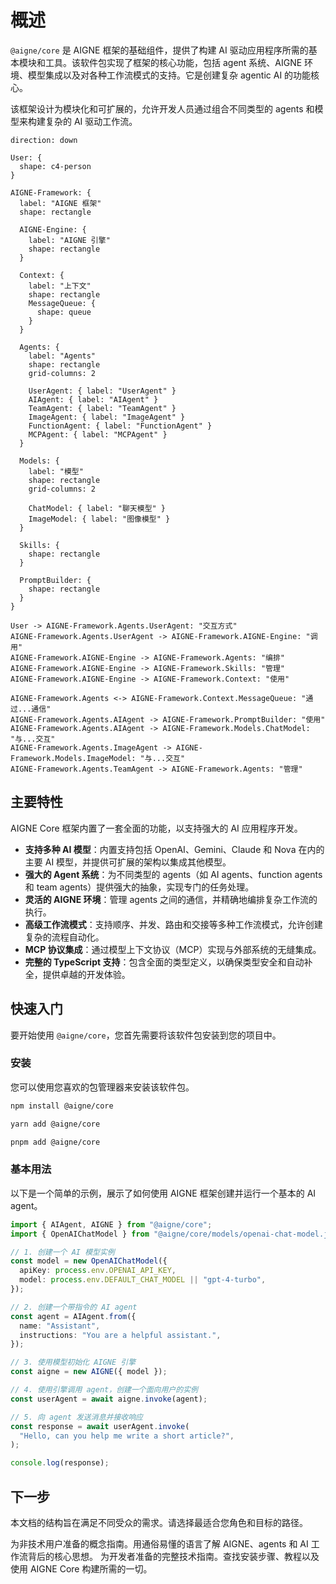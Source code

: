 # 概述

`@aigne/core` 是 AIGNE 框架的基础组件，提供了构建 AI 驱动应用程序所需的基本模块和工具。该软件包实现了框架的核心功能，包括 agent 系统、AIGNE 环境、模型集成以及对各种工作流模式的支持。它是创建复杂 agentic AI 的功能核心。

该框架设计为模块化和可扩展的，允许开发人员通过组合不同类型的 agents 和模型来构建复杂的 AI 驱动工作流。

```d2
direction: down

User: {
  shape: c4-person
}

AIGNE-Framework: {
  label: "AIGNE 框架"
  shape: rectangle

  AIGNE-Engine: {
    label: "AIGNE 引擎"
    shape: rectangle
  }

  Context: {
    label: "上下文"
    shape: rectangle
    MessageQueue: {
      shape: queue
    }
  }

  Agents: {
    label: "Agents"
    shape: rectangle
    grid-columns: 2

    UserAgent: { label: "UserAgent" }
    AIAgent: { label: "AIAgent" }
    TeamAgent: { label: "TeamAgent" }
    ImageAgent: { label: "ImageAgent" }
    FunctionAgent: { label: "FunctionAgent" }
    MCPAgent: { label: "MCPAgent" }
  }

  Models: {
    label: "模型"
    shape: rectangle
    grid-columns: 2

    ChatModel: { label: "聊天模型" }
    ImageModel: { label: "图像模型" }
  }

  Skills: {
    shape: rectangle
  }

  PromptBuilder: {
    shape: rectangle
  }
}

User -> AIGNE-Framework.Agents.UserAgent: "交互方式"
AIGNE-Framework.Agents.UserAgent -> AIGNE-Framework.AIGNE-Engine: "调用"
AIGNE-Framework.AIGNE-Engine -> AIGNE-Framework.Agents: "编排"
AIGNE-Framework.AIGNE-Engine -> AIGNE-Framework.Skills: "管理"
AIGNE-Framework.AIGNE-Engine -> AIGNE-Framework.Context: "使用"

AIGNE-Framework.Agents <-> AIGNE-Framework.Context.MessageQueue: "通过...通信"
AIGNE-Framework.Agents.AIAgent -> AIGNE-Framework.PromptBuilder: "使用"
AIGNE-Framework.Agents.AIAgent -> AIGNE-Framework.Models.ChatModel: "与...交互"
AIGNE-Framework.Agents.ImageAgent -> AIGNE-Framework.Models.ImageModel: "与...交互"
AIGNE-Framework.Agents.TeamAgent -> AIGNE-Framework.Agents: "管理"
```

## 主要特性

AIGNE Core 框架内置了一套全面的功能，以支持强大的 AI 应用程序开发。

*   **支持多种 AI 模型**：内置支持包括 OpenAI、Gemini、Claude 和 Nova 在内的主要 AI 模型，并提供可扩展的架构以集成其他模型。
*   **强大的 Agent 系统**：为不同类型的 agents（如 AI agents、function agents 和 team agents）提供强大的抽象，实现专门的任务处理。
*   **灵活的 AIGNE 环境**：管理 agents 之间的通信，并精确地编排复杂工作流的执行。
*   **高级工作流模式**：支持顺序、并发、路由和交接等多种工作流模式，允许创建复杂的流程自动化。
*   **MCP 协议集成**：通过模型上下文协议（MCP）实现与外部系统的无缝集成。
*   **完整的 TypeScript 支持**：包含全面的类型定义，以确保类型安全和自动补全，提供卓越的开发体验。

## 快速入门

要开始使用 `@aigne/core`，您首先需要将该软件包安装到您的项目中。

### 安装

您可以使用您喜欢的包管理器来安装该软件包。

```bash 使用 npm
npm install @aigne/core
```

```bash 使用 yarn
yarn add @aigne/core
```

```bash 使用 pnpm
pnpm add @aigne/core
```

### 基本用法

以下是一个简单的示例，展示了如何使用 AIGNE 框架创建并运行一个基本的 AI agent。

```typescript 基础 Agent 示例 icon=logos:typescript
import { AIAgent, AIGNE } from "@aigne/core";
import { OpenAIChatModel } from "@aigne/core/models/openai-chat-model.js";

// 1. 创建一个 AI 模型实例
const model = new OpenAIChatModel({
  apiKey: process.env.OPENAI_API_KEY,
  model: process.env.DEFAULT_CHAT_MODEL || "gpt-4-turbo",
});

// 2. 创建一个带指令的 AI agent
const agent = AIAgent.from({
  name: "Assistant",
  instructions: "You are a helpful assistant.",
});

// 3. 使用模型初始化 AIGNE 引擎
const aigne = new AIGNE({ model });

// 4. 使用引擎调用 agent，创建一个面向用户的实例
const userAgent = await aigne.invoke(agent);

// 5. 向 agent 发送消息并接收响应
const response = await userAgent.invoke(
  "Hello, can you help me write a short article?",
);

console.log(response);
```

## 下一步

本文档的结构旨在满足不同受众的需求。请选择最适合您角色和目标的路径。

<x-cards data-columns="2">
  <x-card data-title="用户指南" data-icon="lucide:user" data-href="/user-guide">
    为非技术用户准备的概念指南。用通俗易懂的语言了解 AIGNE、agents 和 AI 工作流背后的核心思想。
  </x-card>
  <x-card data-title="开发者指南" data-icon="lucide:code" data-href="/developer-guide">
    为开发者准备的完整技术指南。查找安装步骤、教程以及使用 AIGNE Core 构建所需的一切。
  </x-card>
</x-cards>